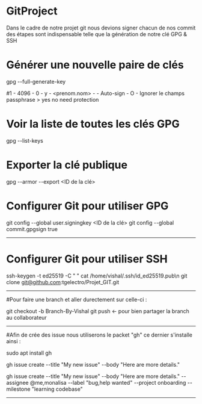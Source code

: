 # GitProject

Dans le cadre de notre projet git nous devions signer chacun de nos commit des étapes sont indispensable telle que la génération de notre clé GPG & SSH

# Générer une nouvelle paire de clés
gpg --full-generate-key

#1 - 4096 - 0 - y - <prenom.nom> - <mail git> - Auto-sign - O - Ignorer le champs passphrase > yes no need protection

# Voir la liste de toutes les clés GPG
gpg --list-keys

# Exporter la clé publique
gpg --armor --export <ID de la clé>

# Configurer Git pour utiliser GPG
git config --global user.signingkey <ID de la clé>
git config --global commit.gpgsign true

---------------------

# Configurer Git pour utiliser SSH

ssh-keygen -t ed25519  -C " "
cat /home/vishal/.ssh/id_ed25519.pub\n
git clone git@github.com:tgelectro/Projet_GIT.git

---------------------

#Pour faire une branch et aller durectement sur celle-ci : 

git checkout -b Branch-By-Vishal
git push <- pour bien partager la branch au collaborateur

---------------------

#Afin de crée des issue nous utiliserons le packet "gh" ce dernier s'installe ainsi :

sudo apt install gh

gh issue create --title "My new issue" --body "Here are more details."

gh issue create --title "My new issue" --body "Here are more details." --assignee @me,monalisa --label "bug,help wanted" --project onboarding --milestone "learning codebase"

---------------------

